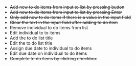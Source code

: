 * ~~Add new to do items from input to list by pressing button~~
* ~~Add new to do items from input to list by pressing Enter~~
* ~~Only add new to do items if there is a value in the input field~~
* ~~Clear the text in the input field after adding to do item~~
* Remove individual to do items from list
* Edit individual to to items
* Add the to do list title
* Edit the to do list title
* Assign due date to individual to do items
* Edit due date on individual to do items
* ~~Complete to do items by clicking checkbox~~
